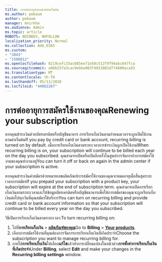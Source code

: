 ```yaml
---
title: การต่ออายุตําแหน่งย่อยเริ่มต้น
ms.author: pebaum
author: pebaum
manager: mnirkhe
ms.audience: Admin
ms.topic: article
ROBOTS: NOINDEX, NOFOLLOW
localization_priority: Normal
ms.collection: Adm_O365
ms.custom:
- "3043"
- "1500012"
ms.openlocfilehash: 8219cefc33ac085ee71e50c512f9f94abc047fca
ms.sourcegitcommit: a98b25fa3cac9ebba983f4932881d774880aca93
ms.translationtype: MT
ms.contentlocale: th-TH
ms.lasthandoff: 05/13/2020
ms.locfileid: "44062267"
---
```

# <a name="renewing-your-subscription"></a><span data-ttu-id="68578-102">การต่ออายุการสมัครใช้งานของคุณ</span><span class="sxs-lookup"><span data-stu-id="68578-102">Renewing your subscription</span></span>

<span data-ttu-id="68578-103">หากคุณชําระเงินด้วยบัตรเครดิตหรือบัญชีธนาคาร การเรียกเก็บเงินตามกําหนดเวลาจะถูกเปิดใช้งานตามค่าเริ่มต้น</span><span class="sxs-lookup"><span data-stu-id="68578-103">If you pay by credit card or bank account, recurring billing is turned on by default.</span></span> <span data-ttu-id="68578-104">เมื่อการเรียกเก็บเงินตามระยะเวลาการชําระเงินถูกเปิดใช้งาน</span><span class="sxs-lookup"><span data-stu-id="68578-104">When recurring billing is on, your subscription will continue to be billed each year on the day you subscribed.</span></span> <span data-ttu-id="68578-105">คุณสามารถปิดหรือเปิดอีกครั้งในศูนย์การจัดการถ้าการสมัครใช้งานของคุณทํางานอยู่</span><span class="sxs-lookup"><span data-stu-id="68578-105">You can turn it off or back on again in the admin center if your subscription is active.</span></span>

<span data-ttu-id="68578-106">หากคุณชําระเงินค่าสมัครด้วยหมายเลขผลิตภัณฑ์การสมัครใช้งานของคุณจะหมดอายุเมื่อสิ้นสุดระยะเวลาการสมัคร</span><span class="sxs-lookup"><span data-stu-id="68578-106">If you prepaid your subscription with a product key, your subscription will expire at the end of subscription term.</span></span> <span data-ttu-id="68578-107">คุณสามารถเปิดการเรียกเก็บเงินตามระยะเวลาและให้ข้อมูลบัตรเครดิตหรือบัญชีธนาคารเพื่อให้การสมัครของคุณจะถูกเรียกเก็บเงินต่อไปทุกวันที่คุณสมัครใช้บริการ</span><span class="sxs-lookup"><span data-stu-id="68578-107">You can turn on recurring billing and provide credit card or bank account information so that your subscription will continue to be billed every year on the day you subscribed.</span></span>

<span data-ttu-id="68578-108">วิธีเปิดการเรียกเก็บเงินตามระยะเวลา:</span><span class="sxs-lookup"><span data-stu-id="68578-108">To turn recurring billing on:</span></span> 

1. <span data-ttu-id="68578-109">ไปที่**การเรียกเก็บเงิน**  >  **[ผลิตภัณฑ์ของคุณ](https://go.microsoft.com/fwlink/p/?linkid=842054)**</span><span class="sxs-lookup"><span data-stu-id="68578-109">Go to **Billing** > **[Your products](https://go.microsoft.com/fwlink/p/?linkid=842054)**.</span></span>
2. <span data-ttu-id="68578-110">เลือกการสมัครใช้งานที่คุณต้องการจัดการการเรียกเก็บเงินที่เกิดประจํา</span><span class="sxs-lookup"><span data-stu-id="68578-110">Choose the subscription you want to manage recurring billing for.</span></span>
3. <span data-ttu-id="68578-111">ภายใต้**การเรียกเก็บเงิน**ให้เลือก**แก้ไข**แล้วทําการเปลี่ยนแปลงในหน้าต่าง**การตั้งค่าการเรียกเก็บเงินที่เกิดประจํา**</span><span class="sxs-lookup"><span data-stu-id="68578-111">Under **Billing**, select **Edit** and make your changes in the **Recurring billing settings** window.</span></span> 